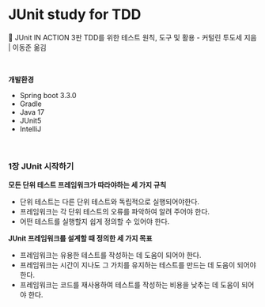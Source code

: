 # JUnit study for TDD

:book: JUnit  IN ACTION 3판 TDD를 위한 테스트 원칙, 도구 및 활용 - 커털린 투도세 지음 | 이동준 옮김

<br/>

**개발환경**

- Spring boot 3.3.0
- Gradle
- Java 17
- JUnit5
- IntelliJ

<br/>

### 1장 JUnit 시작하기

**모든 단위 테스트 프레임워크가 따라야하는 세 가지 규칙**

- 단위 테스트는 다른 단위 테스트와 독립적으로 실행되어야한다.
- 프레임워크는 각 단위 테스트의 오류를 파악하여 알려 주어야 한다.
- 어떤 테스트를 실행할지 쉽게 정의할 수 있어야 한다.

**JUnit 프레임워크를 설계할 때 정의한 세 가지 목표**

- 프레임워크는 유용한 테스트를 작성하는 데 도움이 되어야 한다.
- 프레임워크는 시간이 지나도 그 가치를 유지하는 테스트를 만드는 데 도움이 되어야 한다.
- 프레임워크는 코드를 재사용하여 테스트를 작성하는 비용을 낮추는 데 도움이 되어야 한다.



